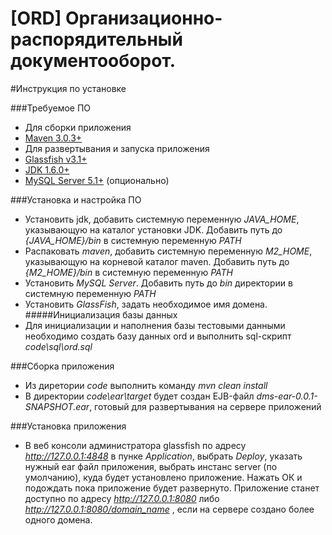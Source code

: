﻿[ORD]  Организационно-распорядительный документооборот.
=====

#Инструкция по установке

###Требуемое ПО
* Для сборки приложения
 * [Maven 3.0.3+](http://maven.apache.org/download.cgi)
* Для развертывания и запуска приложения
 * [Glassfish v3.1+](http://dlc.sun.com.edgesuite.net/glassfish/)
 * [JDK 1.6.0+](http://www.oracle.com/technetwork/java/javase/downloads/index.html)
 * [MySQL Server 5.1+](http://dev.mysql.com/downloads/mysql/5.1.html) (опционально)

###Установка и настройка ПО
* Установить jdk, добавить системную переменную *JAVA_HOME*, указывающую на каталог установки JDK. Добавить путь до *{JAVA_HOME}/bin* в системную переменную *PATH*
* Распаковать *maven*, добавить системную переменную *M2_HOME*, указывающую на корневой каталог maven. Добавить путь до *{M2_HOME}/bin* в системную переменную *PATH* 
* Установить *MySQL Server*. Добавить путь до *bin* директории в системную переменную *PATH*
* Установить *GlassFish*, задать необходимое имя домена.
#####Инициализация базы данных
 * Для инициализации и наполнения базы тестовыми данными необходимо создать базу данных ord и выполнить sql-скрипт *code\sql\ord.sql*

###Сборка приложения
* Из диретории *code* выполнить команду *mvn clean install*
* В директории *code\ear\target* будет создан EJB-файл *dms-ear-0.0.1-SNAPSHOT.ear*, готовый для развертывания на сервере приложений

###Установка приложения
* В веб консоли администратора glassfish по адресу *http://127.0.0.1:4848* в пунке *Application*, выбрать *Deploy*, указать нужный ear файл приложения,
выбрать инстанс server (по умолчанию), куда будет установлено приложение. Нажать ОК и подождать пока приложение будет развернуто. Приложение станет доступно по адресу *http://127.0.0.1:8080*  либо *http://127.0.0.1:8080/domain_name* , если на сервере создано более одного домена.